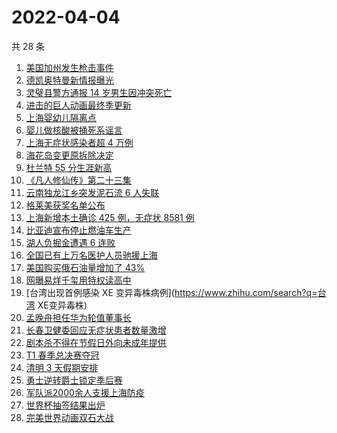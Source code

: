 # 2022-04-04

共 28 条

<!-- BEGIN -->
<!-- 最后更新时间 Mon Apr 04 2022 13:09:54 GMT+0800 (China Standard Time) -->

1. [美国加州发生枪击事件](https://www.zhihu.com/search?q=加州枪击)
1. [德凯奥特曼新情报曝光](https://www.zhihu.com/search?q=德凯奥特曼)
1. [灵璧县警方通报 14 岁男生因冲突死亡](https://www.zhihu.com/search?q=灵璧渔沟中学事件)
1. [进击的巨人动画最终季更新](https://www.zhihu.com/search?q=进击的巨人)
1. [上海婴幼儿隔离点](https://www.zhihu.com/search?q=婴幼儿隔离点)
1. [婴儿做核酸被捅死系谣言](https://www.zhihu.com/search?q=婴儿做核酸被捅死)
1. [上海无症状感染者超 4 万例](https://www.zhihu.com/search?q=上海无症状患者)
1. [海花岛变更原拆除决定](https://www.zhihu.com/search?q=海花岛变更原拆除决定)
1. [杜兰特 55 分生涯新高](https://www.zhihu.com/search?q=杜兰特)
1. [《凡人修仙传》第二十三集](https://www.zhihu.com/search?q=凡人修仙传)
1. [云南独龙江乡突发泥石流 6 人失联](https://www.zhihu.com/search?q=云南突发泥石流)
1. [格莱美获奖名单公布](https://www.zhihu.com/search?q=格莱美)
1. [上海新增本土确诊 425 例，无症状 8581 例](https://www.zhihu.com/search?q=上海新增)
1. [比亚迪宣布停止燃油车生产](https://www.zhihu.com/search?q=比亚迪)
1. [湖人负掘金遭遇 6 连败](https://www.zhihu.com/search?q=湖人)
1. [全国已有上万名医护人员驰援上海](https://www.zhihu.com/search?q=驰援上海)
1. [美国购买俄石油量增加了 43%](https://www.zhihu.com/search?q=美国购买俄石油量增加)
1. [网曝易烊千玺用特权读高中](https://www.zhihu.com/search?q=易烊千玺特权)
1. [台湾出现首例感染 XE 变异毒株病例](https://www.zhihu.com/search?q=台湾 XE变异毒株)
1. [孟晚舟担任华为轮值董事长](https://www.zhihu.com/search?q=孟晚舟担任华为轮值董事长)
1. [长春卫健委回应无症状患者数量激增](https://www.zhihu.com/search?q=长春卫健委回应)
1. [剧本杀不得在节假日外向未成年提供](https://www.zhihu.com/search?q=剧本杀不得在节假日外向未成年提供)
1. [T1 春季总决赛夺冠](https://www.zhihu.com/search?q=t1)
1. [清明 3 天假期安排](https://www.zhihu.com/search?q=清明假期)
1. [勇士逆转爵士锁定季后赛](https://www.zhihu.com/search?q=勇士)
1. [军队派2000余人支援上海防疫](https://www.zhihu.com/search?q=军队驰援)
1. [世界杯抽签结果出炉](https://www.zhihu.com/search?q=世界杯抽签)
1. [完美世界动画双石大战](https://www.zhihu.com/search?q=完美世界动画)

<!-- END -->
